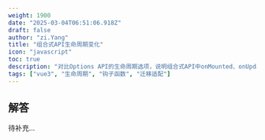 ```yaml
---
weight: 1900
date: "2025-03-04T06:51:06.918Z"
draft: false
author: "zi.Yang"
title: "组合式API生命周期变化"
icon: "javascript"
toc: true
description: "对比Options API的生命周期选项，说明组合式API中onMounted、onUpdated等钩子的命名规则变化，并解释beforeCreate和created在setup中的替代方案。"
tags: ["vue3", "生命周期", "钩子函数", "迁移适配"]
---
```


## 解答

待补充...
